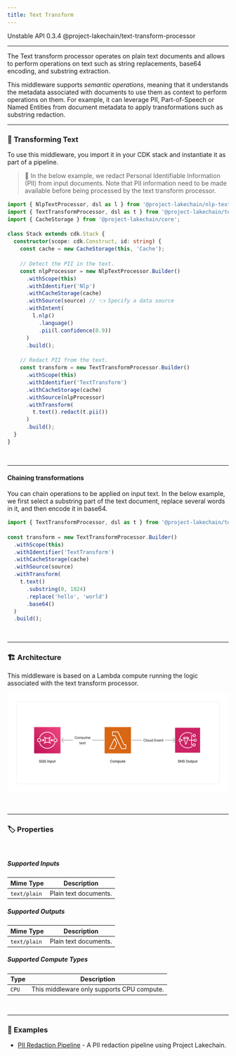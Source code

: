 ```yaml
---
title: Text Transform
---
```


<span title="Label: Pro" data-view-component="true" class="Label Label--api text-uppercase">
  Unstable API
</span>
<span title="Label: Pro" data-view-component="true" class="Label Label--version text-uppercase">
  0.3.4
</span>
<span title="Label: Pro" data-view-component="true" class="Label Label--package">
  @project-lakechain/text-transform-processor
</span>
<br>

---

The Text transform processor operates on plain text documents and allows to perform operations on text such as string replacements, base64 encoding, and substring extraction.

This middleware supports *semantic operations*, meaning that it understands the metadata associated with documents to use them as context to perform operations on them. For example, it can leverage PII, Part-of-Speech or Named Entities from document metadata to apply transformations such as substring redaction.

---

### 📝 Transforming Text

To use this middleware, you import it in your CDK stack and instantiate it as part of a pipeline.

> 💁 In the below example, we redact Personal Identifiable Information (PII) from input documents. Note that  PII information need to be made available before being processed by the text transform processor.

```typescript
import { NlpTextProcessor, dsl as l } from '@project-lakechain/nlp-text-processor';
import { TextTransformProcessor, dsl as t } from '@project-lakechain/text-transform-processor';
import { CacheStorage } from '@project-lakechain/core';

class Stack extends cdk.Stack {
  constructor(scope: cdk.Construct, id: string) {
    const cache = new CacheStorage(this, 'Cache');
    
    // Detect the PII in the text.
    const nlpProcessor = new NlpTextProcessor.Builder()
      .withScope(this)
      .withIdentifier('Nlp')
      .withCacheStorage(cache)
      .withSource(source) // 👈 Specify a data source
      .withIntent(
        l.nlp()
          .language()
          .pii(l.confidence(0.9))
      )
      .build();

    // Redact PII from the text.
    const transform = new TextTransformProcessor.Builder()
      .withScope(this)
      .withIdentifier('TextTransform')
      .withCacheStorage(cache)
      .withSource(nlpProcessor)
      .withTransform(
        t.text().redact(t.pii())
      )
      .build();
  }
}
```

<br>

---

#### Chaining transformations

You can chain operations to be applied on input text. In the below example, we first select a substring part of the text document, replace several words in it, and then encode it in base64.

```typescript
import { TextTransformProcessor, dsl as t } from '@project-lakechain/text-transform-processor';

const transform = new TextTransformProcessor.Builder()
  .withScope(this)
  .withIdentifier('TextTransform')
  .withCacheStorage(cache)
  .withSource(source)
  .withTransform(
    t.text()
      .substring(0, 1024)
      .replace('hello', 'world')
      .base64()
  )
  .build();
```

<br>

---

### 🏗️ Architecture

This middleware is based on a Lambda compute running the logic associated with the text transform processor.

![Text Transform Architecture](../../../assets/text-transform-processor-architecture.png)

<br>

---

### 🏷️ Properties

<br>

##### Supported Inputs

|  Mime Type  | Description |
| ----------- | ----------- |
| `text/plain` | Plain text documents. |

##### Supported Outputs

|  Mime Type  | Description |
| ----------- | ----------- |
| `text/plain` | Plain text documents. |

##### Supported Compute Types

| Type  | Description |
| ----- | ----------- |
| `CPU` | This middleware only supports CPU compute. |

<br>

---

### 📖 Examples

- [PII Redaction Pipeline](https://github.com/awslabs/project-lakechain/tree/main/examples/simple-pipelines/pii-redaction-pipeline/) - A PII redaction pipeline using Project Lakechain.
